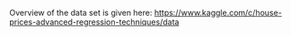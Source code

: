 Overview of the data set is given here:
https://www.kaggle.com/c/house-prices-advanced-regression-techniques/data

